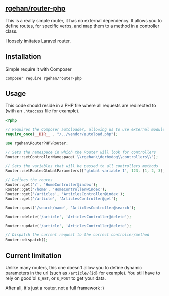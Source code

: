 ## [rgehan/router-php](https://github.com/rgehan/router-php)

This is a really simple router, it has no external dependency.
It allows you to define routes, for specific verbs, and map them to a method in a controller class.

I loosely imitates Laravel router.

## Installation
Simple require it with Composer
```
composer require rgehan/router-php
```

## Usage
This code should reside in a PHP file where all requests are redirected 
to (with an `.htaccess` file for example).
```php
<?php

// Requires the Composer autoloader, allowing us to use external modules
require_once(__DIR__ . "/../vendor/autoload.php");

use rgehan\RouterPHP\Router;

// Sets the namespace in which the Router will look for controllers
Router::setControllerNamespace('\\rgehan\\derbydog\\controllers\\');

// Sets the variables that will be passed to all controllers methods
Router::setRoutesGlobalParameters(['global variable 1', 123, [1, 2, 3]]);

// Defines the routes
Router::get('/', 'HomeController@index');
Router::get('/home', 'HomeController@index');
Router::get('/articles', 'ArticlesController@index');
Router::get('/article', 'ArticlesController@get');

Router::post('/search/name', 'ArticlesController@search');

Router::delete('/article', 'ArticlesController@delete');

Router::update('/article', 'ArticlesController@delete');

// Dispatch the current request to the correct controller/method
Router::dispatch();
```

## Current limitation
Unlike many routers, this one doesn't allow you to define dynamic parameters in the url (such as `/article/{id}` for example).
You still have to rely on good'ol `$_GET`, or `$_POST` to get your data.

After all, it's just a router, not a full framework :)


